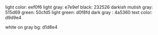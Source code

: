 light color: eef0f6
light gray: e7e9ef
black: 232526
darkish mutish gray: 515d69
green: 50cfd5
light green: d0f8fd
dark gray : 4a5360
text color: d9d9e4

white on gray bg: d1d8e4
